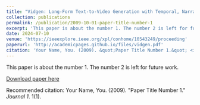 ```yaml
---
title: "Vidgen: Long-Form Text-to-Video Generation with Temporal, Narrative and Visual Consistency for High Quality Story-Visualisation Tasks"
collection: publications
permalink: /publication/2009-10-01-paper-title-number-1
excerpt: 'This paper is about the number 1. The number 2 is left for future work.'
date: 2024-07-10
venue: 'https://ieeexplore.ieee.org/xpl/conhome/10543249/proceeding'
paperurl: 'http://academicpages.github.io/files/vidgen.pdf'
citation: 'Your Name, You. (2009). &quot;Paper Title Number 1.&quot; <i>Journal 1</i>. 1(1).'
---
```

This paper is about the number 1. The number 2 is left for future work.

[Download paper here](http://academicpages.github.io/files/vidgen.pdf)

Recommended citation: Your Name, You. (2009). "Paper Title Number 1." <i>Journal 1</i>. 1(1).

